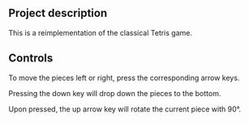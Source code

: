 ## Project description

This is a reimplementation of the classical Tetris game.

## Controls

To move the pieces left or right, press the corresponding arrow keys.

Pressing the down key will drop down the pieces to the bottom.

Upon pressed, the up arrow key will rotate the current piece with 90°.
